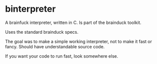 # binterpreter
A brainfuck interpreter, written in C. Is part of the brainduck toolkit.

Uses the standard brainduck specs.

The goal was to make a simple working interpreter, not to make it fast or fancy. Should have understandable source code.

If you want your code to run fast, look somewhere else.
